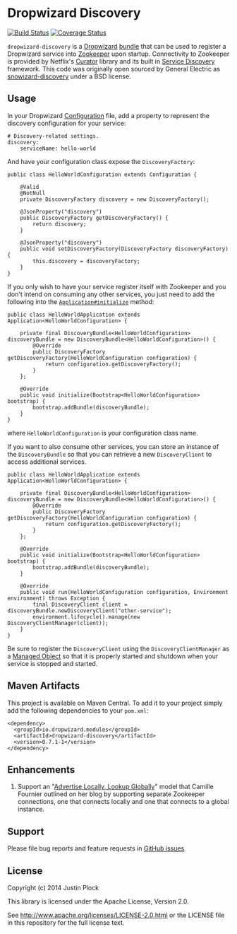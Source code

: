Dropwizard Discovery
====================
[![Build Status](https://travis-ci.org/dropwizard/dropwizard-discovery.svg?branch=master)](https://travis-ci.org/dropwizard/dropwizard-discovery)
[![Coverage Status](https://img.shields.io/coveralls/dropwizard/dropwizard-discovery.svg)](https://coveralls.io/r/dropwizard/dropwizard-discovery)

`dropwizard-discovery` is a [Dropwizard](http://dropwizard.io) [bundle](http://dropwizard.io/manual/core.html#bundles) that can be used to register a Dropwizard service into [Zookeeper](https://zookeeper.apache.org) upon startup. Connectivity to Zookeeper is provided by Netflix's [Curator](http://curator.apache.org) library and its built in [Service Discovery](http://curator.apache.org/curator-x-discovery/index.html) framework. This code was originally open sourced by General Electric as [snowizard-discovery](https://github.com/GeneralElectric/snowizard-discovery) under a BSD license.


Usage
-----

In your Dropwizard [Configuration](http://dropwizard.io/manual/core.html#configuration) file, add a property to represent the discovery configuration for your service:

```
# Discovery-related settings.
discovery:
    serviceName: hello-world
```

And have your configuration class expose the `DiscoveryFactory`:

    public class HelloWorldConfiguration extends Configuration {

        @Valid
        @NotNull
        private DiscoveryFactory discovery = new DiscoveryFactory();

        @JsonProperty("discovery")
        public DiscoveryFactory getDiscoveryFactory() {
            return discovery;
        }

        @JsonProperty("discovery")
        public void setDiscoveryFactory(DiscoveryFactory discoveryFactory) {
            this.discovery = discoveryFactory;
        }
    }

If you only wish to have your service register itself with Zookeeper and you don't intend on consuming any other services, you just need to add the following into the [`Application#initialize`](http://dropwizard.io/0.7.1/dropwizard-core/apidocs/io/dropwizard/Application.html#initialize(io.dropwizard.setup.Bootstrap)) method:

    public class HelloWorldApplication extends Application<HelloWorldConfiguration> {

        private final DiscoveryBundle<HelloWorldConfiguration> discoveryBundle = new DiscoveryBundle<HelloWorldConfiguration>() {
            @Override
            public DiscoveryFactory getDiscoveryFactory(HelloWorldConfiguration configuration) {
                return configuration.getDiscoveryFactory();
            }
        };

        @Override
        public void initialize(Bootstrap<HelloWorldConfiguration> bootstrap) {
            bootstrap.addBundle(discoveryBundle);
        }
    }

where `HelloWorldConfiguration` is your configuration class name.

If you want to also consume other services, you can store an instance of the `DiscoveryBundle` so that you can retrieve a new `DiscoveryClient` to access additional services.

    public class HelloWorldApplication extends Application<HelloWorldConfiguration> {

        private final DiscoveryBundle<HelloWorldConfiguration> discoveryBundle = new DiscoveryBundle<HelloWorldConfiguration>() {
            @Override
            public DiscoveryFactory getDiscoveryFactory(HelloWorldConfiguration configuration) {
                return configuration.getDiscoveryFactory();
            }
        };

        @Override
        public void initialize(Bootstrap<HelloWorldConfiguration> bootstrap) {
            bootstrap.addBundle(discoveryBundle);
        }

        @Override
        public void run(HelloWorldConfiguration configuration, Environment environment) throws Exception {
            final DiscoveryClient client = discoveryBundle.newDiscoveryClient("other-service");
            environment.lifecycle().manage(new DiscoveryClientManager(client));
        }
    }

Be sure to register the `DiscoveryClient` using the `DiscoveryClientManager` as a [Managed Object](http://dropwizard.io/manual/core.html#managed-objects) so that it is properly started and shutdown when your service is stopped and started.


Maven Artifacts
---------------

This project is available on Maven Central. To add it to your project simply add the following dependencies to your `pom.xml`:

    <dependency>
      <groupId>io.dropwizard.modules</groupId>
      <artifactId>dropwizard-discovery</artifactId>
      <version>0.7.1-1</version>
    </dependency>


Enhancements
------------

1. Support an "[Advertise Locally, Lookup Globally](http://whilefalse.blogspot.com/2012/12/building-global-highly-available.html)" model that Camille Fournier outlined on her blog by supporting separate Zookeeper connections, one that connects locally and one that connects to a global instance.


Support
-------

Please file bug reports and feature requests in [GitHub issues](https://github.com/dropwizard/dropwizard-discovery/issues).


License
-------

Copyright (c) 2014 Justin Plock

This library is licensed under the Apache License, Version 2.0.

See http://www.apache.org/licenses/LICENSE-2.0.html or the LICENSE file in this repository for the full license text.
